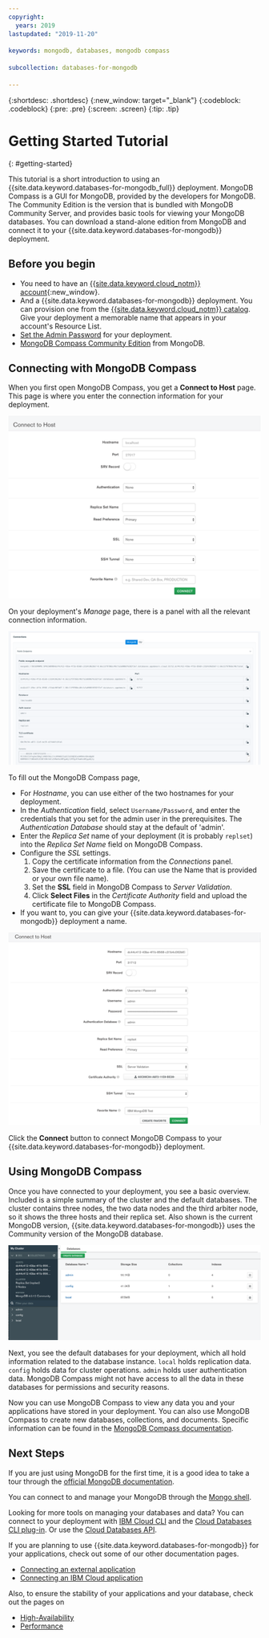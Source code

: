 ```yaml
---
copyright:
  years: 2019
lastupdated: "2019-11-20"

keywords: mongodb, databases, mongodb compass

subcollection: databases-for-mongodb

---
```


{:shortdesc: .shortdesc}
{:new_window: target="_blank"}
{:codeblock: .codeblock}
{:pre: .pre}
{:screen: .screen}
{:tip: .tip}


# Getting Started Tutorial
{: #getting-started}

This tutorial is a short introduction to using an {{site.data.keyword.databases-for-mongodb_full}} deployment. MongoDB Compass is a GUI for MongoDB, provided by the developers for MongoDB. The Community Edition is the version that is bundled with MongoDB Community Server, and provides basic tools for viewing your MongoDB databases. You can download a stand-alone edition from MongoDB and connect it to your {{site.data.keyword.databases-for-mongodb}} deployment.

## Before you begin

- You need to have an [{{site.data.keyword.cloud_notm}} account](https://cloud.ibm.com/registration){:new_window}.
- And a {{site.data.keyword.databases-for-mongodb}} deployment. You can provision one from the [{{site.data.keyword.cloud_notm}} catalog](https://cloud.ibm.com/catalog/databases-for-mongodb). Give your deployment a memorable name that appears in your account's Resource List.
- [Set the Admin Password](/docs/databases-for-mongodb?topic=databases-for-mongodb-admin-password) for your deployment.
- [MongoDB Compass Community Edition](https://www.mongodb.com/download-center/compass) from MongoDB.

## Connecting with MongoDB Compass

When you first open MongoDB Compass, you get a **Connect to Host** page. This page is where you enter the connection information for your deployment. 

![Default Connect to Host page](images/getting-started-connect-to-host.png)

On your deployment's _Manage_ page, there is a panel with all the relevant connection information.

![Connections panel](images/getting-started-connections-panel.png)

To fill out the MongoDB Compass page,

- For _Hostname_, you can use either of the two hostnames for your deployment.
- In the _Authentication_ field, select `Username/Password`, and enter the credentials that you set for the admin user in the prerequisites. The _Authentication Database_ should stay at the default of 'admin'.
- Enter the _Replica Set_ name of your deployment (it is probably `replset`) into the _Replica Set Name_ field on MongoDB Compass.
- Configure the _SSL_ settings.
    1. Copy the certificate information from the _Connections_ panel.
    2. Save the certificate  to a file. (You can use the Name that is provided or your own file name).
    3. Set the **SSL** field in MongoDB Compass to _Server Validation_.
    4. Click **Select Files** in the _Certificate Authority_ field and upload the certificate file to MongoDB Compass.
- If you want to, you can give your {{site.data.keyword.databases-for-mongodb}} deployment a name.

![Completed Connect to Host page](images/getting-started-connect-to-host-complete.png)

Click the **Connect** button to connect MongoDB Compass to your {{site.data.keyword.databases-for-mongodb}} deployment.

## Using MongoDB Compass

Once you have connected to your deployment, you see a basic overview. Included is a simple summary of the cluster and the default databases. The cluster contains three nodes, the two data nodes and the third arbiter node, so it shows the three hosts and their replica set. Also shown is the current MongoDB version, {{site.data.keyword.databases-for-mongodb}} uses the Community version of the MongoDB database.

![MongoDB Compass page](images/getting-started-compass-page.png)

Next, you see the default databases for your deployment, which all hold information related to the database instance. `local` holds replication data. `config` holds data for cluster operations. `admin` holds user authentication data. MongoDB Compass might not have access to all the data in these databases for permissions and security reasons.

Now you can use MongoDB Compass to view any data you and your applications have stored in your deployment. You can also use MongoDB Compass to create new databases, collections, and documents. Specific information can be found in the [MongoDB Compass documentation](https://docs.mongodb.com/compass/current/).

## Next Steps

If you are just using MongoDB for the first time, it is a good idea to take a tour through the [official MongoDB documentation](https://docs.mongodb.com/). 

You can connect to and manage your MongoDB through the [Mongo shell](/docs/databases-for-mongodb?topic=databases-for-mongodb-mongo-shell).

Looking for more tools on managing your databases and data? You can connect to your deployment with [IBM Cloud CLI](/docs/cli/reference/ibmcloud?topic=cloud-cli-install-ibmcloud-cli) and the [Cloud Databases CLI plug-in](/docs/databases-cli-plugin?topic=databases-cli-plugin-cdb-reference). Or use the [Cloud Databases API](https://cloud.ibm.com/apidocs/cloud-databases-api).

If you are planning to use {{site.data.keyword.databases-for-mongodb}} for your applications, check out some of our other documentation pages.
- [Connecting an external application](/docs/databases-for-mongodb?topic=databases-for-mongodb-external-app)
- [Connecting an IBM Cloud application](/docs/databases-for-mongodb?topic=databases-for-mongodb-ibmcloud-app)

Also, to ensure the stability of your applications and your database, check out the pages on 
- [High-Availability](/docs/databases-for-mongodb?topic=databases-for-mongodb-high-availability)
- [Performance](/docs/databases-for-mongodb?topic=databases-for-mongodb-performance)



